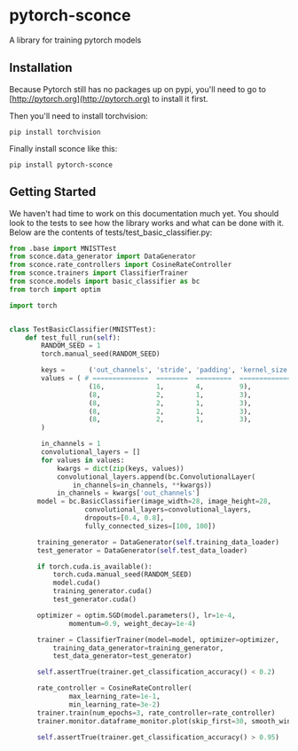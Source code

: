 # pytorch-sconce
A library for training pytorch models

## Installation

Because Pytorch still has no packages up on pypi, you'll need to go to [http://pytorch.org](http://pytorch.org) to install it first.

Then you'll need to install torchvision:
```
pip install torchvision
```

Finally install sconce like this:
```
pip install pytorch-sconce
```

## Getting Started

We haven't had time to work on this documentation much yet.
You should look to the tests to see how the library works and what can be done with it.
Below are the contents of tests/test_basic_classifier.py:

```python
from .base import MNISTTest
from sconce.data_generator import DataGenerator
from sconce.rate_controllers import CosineRateController
from sconce.trainers import ClassifierTrainer
from sconce.models import basic_classifier as bc
from torch import optim

import torch


class TestBasicClassifier(MNISTTest):
    def test_full_run(self):
        RANDOM_SEED = 1
        torch.manual_seed(RANDOM_SEED)

        keys =      ('out_channels', 'stride', 'padding', 'kernel_size')
        values = ( # ==============  ========  =========  =============
                    (16,             1,        4,         9),
                    (8,              2,        1,         3),
                    (8,              2,        1,         3),
                    (8,              2,        1,         3),
                    (8,              2,        1,         3),
        )

        in_channels = 1
        convolutional_layers = []
        for values in values:
            kwargs = dict(zip(keys, values))
            convolutional_layers.append(bc.ConvolutionalLayer(
                in_channels=in_channels, **kwargs))
            in_channels = kwargs['out_channels']
       model = bc.BasicClassifier(image_width=28, image_height=28,
                   convolutional_layers=convolutional_layers,
                   dropouts=[0.4, 0.8],
                   fully_connected_sizes=[100, 100])

       training_generator = DataGenerator(self.training_data_loader)
       test_generator = DataGenerator(self.test_data_loader)

       if torch.cuda.is_available():
           torch.cuda.manual_seed(RANDOM_SEED)
           model.cuda()
           training_generator.cuda()
           test_generator.cuda()

       optimizer = optim.SGD(model.parameters(), lr=1e-4,
               momentum=0.9, weight_decay=1e-4)

       trainer = ClassifierTrainer(model=model, optimizer=optimizer,
           training_data_generator=training_generator,
           test_data_generator=test_generator)

       self.assertTrue(trainer.get_classification_accuracy() < 0.2)

       rate_controller = CosineRateController(
               max_learning_rate=1e-1,
               min_learning_rate=3e-2)
       trainer.train(num_epochs=3, rate_controller=rate_controller)
       trainer.monitor.dataframe_monitor.plot(skip_first=30, smooth_window=5)

       self.assertTrue(trainer.get_classification_accuracy() > 0.95)
```
